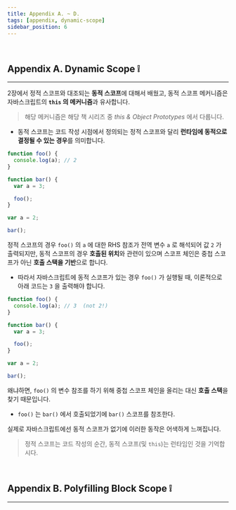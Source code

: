 ```yaml
---
title: Appendix A. ~ D.
tags: [appendix, dynamic-scope]
sidebar_position: 6
---
```


<br/>

## Appendix A. Dynamic Scope ❕

---

2장에서 정적 스코프와 대조되는 **동적 스코프**에 대해서 배웠고, 동적 스코프 메커니즘은 자바스크립트의 **`this` 의 메커니즘**과 유사합니다.

> 해당 메커니즘은 해당 책 시리즈 중 _this & Object Prototypes_ 에서 다룹니다.

- 동적 스코프는 코드 작성 시점에서 정의되는 정적 스코프와 달리 **런타임에 동적으로 결정될 수 있는 경우**를 의미합니다.

```js
function foo() {
  console.log(a); // 2
}

function bar() {
  var a = 3;

  foo();
}

var a = 2;

bar();
```

정적 스코프의 경우 `foo()` 의 `a` 에 대한 RHS 참조가 전역 변수 `a` 로 해석되어 값 `2` 가 출력되지만, 동적 스코프의 경우 **호출된 위치**와 관련이 있으며 스코프 체인은 중첩 스코프가 아닌 **호출 스택을 기반**으로 합니다.

- 따라서 자바스크립트에 동적 스코프가 있는 경우 `foo()` 가 실행될 때, 이론적으로 아래 코드는 `3` 을 출력해야 합니다.

```js
function foo() {
  console.log(a); // 3  (not 2!)
}

function bar() {
  var a = 3;

  foo();
}

var a = 2;

bar();
```

왜냐하면, `foo()` 의 변수 참조를 하기 위해 중첩 스코프 체인을 올리는 대신 **호출 스택**을 찾기 때문입니다.

- `foo()` 는 `bar()` 에서 호출되었기에 `bar()` 스코프를 참조한다.

실제로 자바스크립트에선 동적 스코프가 없기에 이러한 동작은 어색하게 느껴집니다.

> 정적 스코프는 코드 작성의 순간, 동적 스코프(및 `this`)는 런타임인 것을 기억합시다.

<br/>

## Appendix B. Polyfilling Block Scope ❕

---
